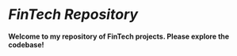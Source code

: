 # *FinTech Repository*

**Welcome to my repository of FinTech projects. Please explore the codebase!**


